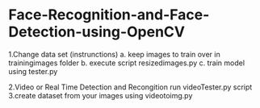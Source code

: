 # Face-Recognition-and-Face-Detection-using-OpenCV
1.Change data set (instrunctions)
	a. keep images to train over in trainingimages folder
	b. execute script resizedimages.py
	c. train model using tester.py
	

2.Video or Real Time Detection and Recongition run videoTester.py script
3.create dataset from your images using videotoimg.py
